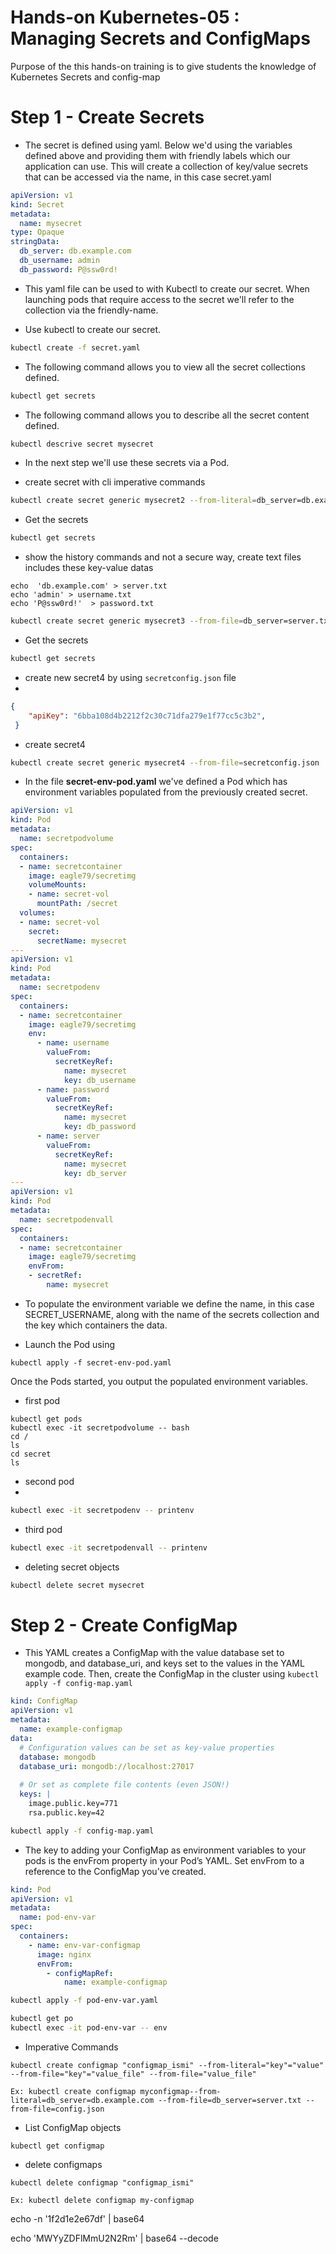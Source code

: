 # Hands-on Kubernetes-05 : Managing Secrets and ConfigMaps

Purpose of the this hands-on training is to give students the knowledge of Kubernetes Secrets and config-map


# Step 1 - Create Secrets

- The secret is defined using yaml. Below we'd using the variables defined above and providing them with friendly labels which our application can use. This will create a collection of key/value secrets that can be accessed via the name, in this case secret.yaml

```yaml
apiVersion: v1
kind: Secret
metadata:
  name: mysecret
type: Opaque
stringData:
  db_server: db.example.com
  db_username: admin
  db_password: P@ssw0rd!
```
- This yaml file can be used to with Kubectl to create our secret. When launching pods that require access to the secret we'll refer to the collection via the friendly-name.

- Use kubectl to create our secret.

```bash 
kubectl create -f secret.yaml
```

- The following command allows you to view all the secret collections defined.

```bash
kubectl get secrets
```
- The following command allows you to describe all the secret content defined.

```bash
kubectl descrive secret mysecret
```

- In the next step we'll use these secrets via a Pod.

- create secret with cli imperative commands 
  
```bash
kubectl create secret generic mysecret2 --from-literal=db_server=db.example.com --from-literal=db_username=admin --from-literal=db_password=P@ssw0rd!
```
- Get the secrets 
  
```bash
kubectl get secrets
```
- show the history commands and not a secure way, create text files  includes these key-value datas

```
echo  'db.example.com' > server.txt
echo 'admin' > username.txt
echo 'P@ssw0rd!'  > password.txt
```

```bash
kubectl create secret generic mysecret3 --from-file=db_server=server.txt --from-file=db_username=username.txt --from-file=db_password=password.txt
```
- Get the secrets 
  
```bash
kubectl get secrets
```
- create new secret4 by using ``secretconfig.json`` file
- 
```json
{
    "apiKey": "6bba108d4b2212f2c30c71dfa279e1f77cc5c3b2",
 }
```
- create secret4

```bash
kubectl create secret generic mysecret4 --from-file=secretconfig.json
```

- In the file **secret-env-pod.yaml** we've defined a Pod which has environment variables populated from the previously created secret.

```yaml
apiVersion: v1
kind: Pod
metadata:
  name: secretpodvolume
spec:
  containers:
  - name: secretcontainer
    image: eagle79/secretimg
    volumeMounts:
    - name: secret-vol
      mountPath: /secret
  volumes:
  - name: secret-vol
    secret:
      secretName: mysecret
---
apiVersion: v1
kind: Pod
metadata:
  name: secretpodenv
spec:
  containers:
  - name: secretcontainer
    image: eagle79/secretimg
    env:
      - name: username
        valueFrom:
          secretKeyRef:
            name: mysecret
            key: db_username
      - name: password
        valueFrom:
          secretKeyRef:
            name: mysecret
            key: db_password
      - name: server
        valueFrom:
          secretKeyRef:
            name: mysecret
            key: db_server
---
apiVersion: v1
kind: Pod
metadata:
  name: secretpodenvall
spec:
  containers:
  - name: secretcontainer
    image: eagle79/secretimg
    envFrom:
    - secretRef:
        name: mysecret
```

- To populate the environment variable we define the name, in this case SECRET_USERNAME, along with the name of the secrets collection and the key which containers the data.

- Launch the Pod using 
```
kubectl apply -f secret-env-pod.yaml
```
Once the Pods started, you output the populated environment variables.
- first pod
```
kubectl get pods
kubectl exec -it secretpodvolume -- bash
cd /
ls
cd secret
ls
```
- second pod
- 
```bash
kubectl exec -it secretpodenv -- printenv
```
- third pod
```bash
kubectl exec -it secretpodenvall -- printenv
```
- deleting secret objects
```bash
kubectl delete secret mysecret
```

# Step 2 - Create ConfigMap

- This YAML creates a ConfigMap with the value database set to mongodb, and database_uri, and keys set to the values in the YAML example code. Then, create the ConfigMap in the cluster using ``kubectl apply -f config-map.yaml``

```yaml
kind: ConfigMap 
apiVersion: v1 
metadata:
  name: example-configmap 
data:
  # Configuration values can be set as key-value properties
  database: mongodb
  database_uri: mongodb://localhost:27017
  
  # Or set as complete file contents (even JSON!)
  keys: | 
    image.public.key=771 
    rsa.public.key=42
```
```bash
kubectl apply -f config-map.yaml
```

- The key to adding your ConfigMap as environment variables to your pods is the envFrom property in your Pod’s YAML. Set envFrom to a reference to the ConfigMap you’ve created.

```yaml
kind: Pod 
apiVersion: v1 
metadata:
  name: pod-env-var 
spec:
  containers:
    - name: env-var-configmap
      image: nginx
      envFrom:
        - configMapRef:
            name: example-configmap
```

```bash
kubectl apply -f pod-env-var.yaml
```

```bash
kubectl get po
kubectl exec -it pod-env-var -- env
```

- Imperative Commands

```
kubectl create configmap "configmap_ismi" --from-literal="key"="value" --from-file="key"="value_file" --from-file="value_file"

Ex: kubectl create configmap myconfigmap--from-literal=db_server=db.example.com --from-file=db_server=server.txt --from-file=config.json
```
- List ConfigMap objects

```
kubectl get configmap
```

- delete configmaps

```
kubectl delete configmap "configmap_ismi"

Ex: kubectl delete configmap my-configmap
```

echo -n '1f2d1e2e67df' | base64

echo 'MWYyZDFlMmU2N2Rm' | base64 --decode
